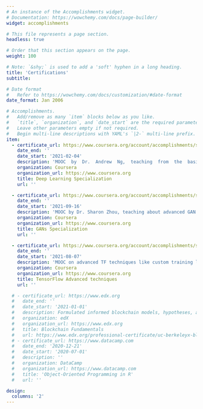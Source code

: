 ```yaml
---
# An instance of the Accomplishments widget.
# Documentation: https://wowchemy.com/docs/page-builder/
widget: accomplishments

# This file represents a page section.
headless: true

# Order that this section appears on the page.
weight: 100

# Note: `&shy;` is used to add a 'soft' hyphen in a long heading.
title: 'Certifications'
subtitle:

# Date format
#   Refer to https://wowchemy.com/docs/customization/#date-format
date_format: Jan 2006

# Accomplishments.
#   Add/remove as many `item` blocks below as you like.
#   `title`, `organization`, and `date_start` are the required parameters.
#   Leave other parameters empty if not required.
#   Begin multi-line descriptions with YAML's `|2-` multi-line prefix.
item:
  - certificate_url: https://www.coursera.org/account/accomplishments/specialization/ZPRS3759NA8E
    date_end: ''
    date_start: '2021-02-04'
    description: 'MOOC  by  Dr.  Andrew  Ng,  teaching  from  the  basis  of  Deep Learning  models  (backprop,  gradient  descent)  to  advanced network architectures (CNNs, LSTMs, Transformers).'
    organization: Coursera
    organization_url: https://www.coursera.org
    title: Deep Learning Specialization
    url: ''

  - certificate_url: https://www.coursera.org/account/accomplishments/specialization/TB6PGBU3AGVU
    date_end: ''
    date_start: '2021-09-16'
    description: 'MOOC by Dr. Sharon Zhou, teaching about advanced GAN architectures  (StyeGAN,  CycleGAN,  Pix2Pix,  …)  for  image generation, data augmentation and image translation.'
    organization: Coursera
    organization_url: https://www.coursera.org
    title: GANs Specialization
    url: ''

  - certificate_url: https://www.coursera.org/account/accomplishments/specialization/TKEFA783YLJ4
    date_end: ''
    date_start: '2021-08-07'
    description: 'MOOC on advanced TF techniques like custom training loops, multi-GPUs training, Functional API, image generation with VAEs.'
    organization: Coursera
    organization_url: https://www.coursera.org
    title: TensorFlow Advanced techniques
    url: ''

  # - certificate_url: https://www.edx.org
  #   date_end: ''
  #   date_start: '2021-01-01'
  #   description: Formulated informed blockchain models, hypotheses, and use cases.
  #   organization: edX
  #   organization_url: https://www.edx.org
  #   title: Blockchain Fundamentals
  #   url: https://www.edx.org/professional-certificate/uc-berkeleyx-blockchain-fundamentals
  # - certificate_url: https://www.datacamp.com
  #   date_end: '2020-12-21'
  #   date_start: '2020-07-01'
  #   description: ''
  #   organization: DataCamp
  #   organization_url: https://www.datacamp.com
  #   title: 'Object-Oriented Programming in R'
  #   url: ''

design:
  columns: '2'
---
```


